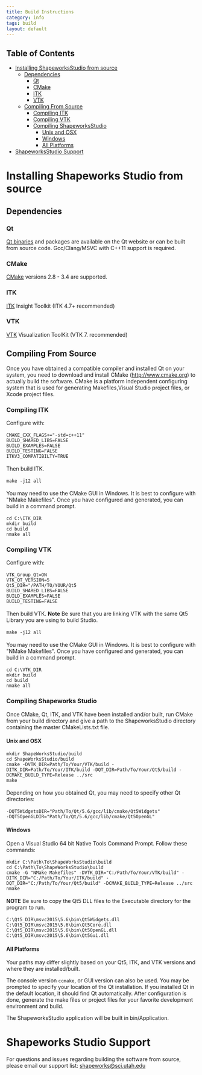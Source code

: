 ```yaml
---
title: Build Instructions
category: info
tags: build
layout: default
---
```


## Table of Contents

* [Installing ShapeworksStudio from source](#installing-shapeworks-studio-from-source)
    * [Dependencies](#dependencies)
        * [Qt](#qt)
        * [CMake](#cmake)
        * [ITK](#itk)
        * [VTK](#vtk)
    * [Compiling From Source](#compiling-from-source)
        * [Compiling ITK](#compiling-itk)
        * [Compiling VTK](#compiling-vtk)
        * [Compiling ShapeworksStudio](#compiling-shapeworks-studio)
            * [Unix and OSX](#unix-and-osx)
            * [Windows](#windows)
            * [All Platforms](#all-platforms)
* [ShapeworksStudio Support](#shapeworks-studio-support)

<!-- Created by [gh-md-toc](https://github.com/ekalinin/github-markdown-toc) -->

# Installing Shapeworks Studio from source

## Dependencies

### Qt

[Qt binaries](qt.io) and packages are available on the Qt website or can be built 
from source code. Gcc/Clang/MSVC with C++11 support is required.

### CMake

[CMake](https://cmake.org/) versions 2.8 - 3.4 are supported.

### ITK

[ITK](http://www.itk.org/) Insight Toolkit (ITK 4.7+ recommended) 

### VTK

[VTK](http://www.vtk.org/) Visualization ToolKit (VTK 7. recommended) 

## Compiling From Source

Once you have obtained a compatible compiler and installed Qt on your system, you need to
download and install CMake (http://www.cmake.org) to actually build the software.
CMake is a platform independent configuring system that is used for generating Makefiles,Visual Studio project files, or Xcode project files.

### Compiling ITK

Configure with:
<br/><br/>
``` CMAKE_CXX_FLAGS+="-std=c++11" ``` <br/>
``` BUILD_SHARED_LIBS=FALSE ``` <br/>
``` BUILD_EXAMPLES=FALSE ``` <br/>
``` BUILD_TESTING=FALSE ``` <br/>
``` ITKV3_COMPATIBILTY=TRUE ``` <br/>
<br/>
Then build ITK.
<br/><br/>
``` make -j12 all ``` <br/>
<br/>
You may need to use the CMake GUI in Windows. It is best to configure with "NMake Makefiles". Once you have configured and generated, you can build in a command prompt.
<br/><br/>
``` cd C:\ITK_DIR ``` <br/>
``` mkdir build ``` <br/>
``` cd build ``` <br/>
``` nmake all ``` <br/>

### Compiling VTK

Configure with:
<br/> <br/>
``` VTK_Group_Qt=ON ``` <br/>
``` VTK_QT_VERSION=5 ``` <br/>
``` Qt5_DIR="/PATH/TO/YOUR/Qt5 ``` <br/>
``` BUILD_SHARED_LIBS=FALSE ``` <br/>
``` BUILD_EXAMPLES=FALSE ``` <br/>
``` BUILD_TESTING=FALSE ``` <br/>
<br/>
Then build VTK. **Note** Be sure that you are linking VTK with the
same Qt5 Library you are using to build Studio.
<br/><br/>
``` make -j12 all ```
<br/><br/>
You may need to use the CMake GUI in Windows. It is best to configure with "NMake Makefiles". Once you have configured and generated, you can build in a command prompt.
<br/><br/>
``` cd C:\VTK_DIR ``` <br/>
``` mkdir build ``` <br/>
``` cd build ``` <br/>
``` nmake all ``` <br/>

### Compiling Shapeworks Studio
Once CMake, Qt, ITK, and VTK have been installed and/or built, run CMake from your build directory and give a path to the ShapeworksStudio directory containing the master CMakeLists.txt file.

#### Unix and OSX
``` mkdir ShapeWorksStudio/build ``` <br/>
``` cd ShapeWorksStudio/build ``` <br/>
``` cmake -DVTK_DIR=Path/To/Your/VTK/build -DITK_DIR=Path/To/Your/ITK/build -DQT_DIR=Path/To/Your/Qt5/build -DCMAKE_BUILD_TYPE=Release ../src ``` <br/>
``` make ``` <br/>
<br/>
Depending on how you obtained Qt, you may need to specify other Qt directories:
<br/><br/>
``` -DQT5WidgetsDIR="Path/To/Qt/5.6/gcc/lib/cmake/Qt5Widgets" ``` <br/>
``` -DQT5OpenGLDIR="Path/To/Qt/5.6/gcc/lib/cmake/Qt5OpenGL" ``` <br/>

#### Windows
Open a Visual Studio 64 bit Native Tools Command Prompt.
Follow these commands:
<br/><br/>
``` mkdir C:\Path\To\ShapeWorksStudio\build ``` <br/>
``` cd C:\Path\To\ShapeWorksStudio\build ``` <br/>
``` cmake -G "NMake Makefiles" -DVTK_DIR="C:/Path/To/Your/VTK/build" -DITK_DIR="C:/Path/To/Your/ITK/build" -DQT_DIR="C:/Path/To/Your/Qt5/build" -DCMAKE_BUILD_TYPE=Release ../src ``` <br/>
``` nmake ``` <br/>
<br/>
**NOTE** Be sure to copy the Qt5 DLL files to the Executable directory for the program to run.
<br/><br/>
``` C:\Qt5_DIR\msvc2015\5.6\bin\Qt5Widgets.dll ``` <br/>
``` C:\Qt5_DIR\msvc2015\5.6\bin\Qt5Core.dll ``` <br/>
``` C:\Qt5_DIR\msvc2015\5.6\bin\Qt5OpenGL.dll ``` <br/>
``` C:\Qt5_DIR\msvc2015\5.6\bin\Qt5Gui.dll ``` <br/>

#### All Platforms
Your paths may differ slightly based on your Qt5, ITK, and VTK versions and where they are installed/built.

The console version ``ccmake``, or GUI version can also be used.
You may be prompted to specify your location of the Qt installation.
If you installed Qt in the default location, it should find Qt automatically.
After configuration is done, generate the make files or project files for your favorite
development environment and build.

The ShapeworksStudio application will be built in bin/Application.

# Shapeworks Studio Support

For questions and issues regarding building the software from source,
    please email our support list: [shapeworks@sci.utah.edu](mailto:shapeworks-users@sci.utah.edu)
